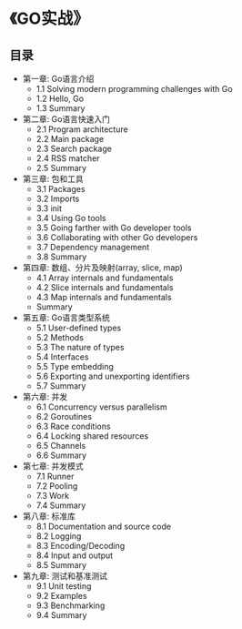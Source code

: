《GO实战》
======================

## 目录

- 第一章: Go语言介绍
    - 1.1 Solving modern programming challenges with Go
    - 1.2 Hello, Go
    - 1.3 Summary
- 第二章: Go语言快速入门
    - 2.1 Program architecture
    - 2.2 Main package
    - 2.3 Search package
    - 2.4 RSS matcher
    - 2.5 Summary
- 第三章: 包和工具
    - 3.1 Packages
    - 3.2 Imports
    - 3.3 init
    - 3.4 Using Go tools
    - 3.5 Going farther with Go developer tools
    - 3.6 Collaborating with other Go developers
    - 3.7 Dependency management
    - 3.8 Summary
- 第四章: 数组、分片及映射(array, slice, map)
    - 4.1 Array internals and fundamentals
    - 4.2 Slice internals and fundamentals
    - 4.3 Map internals and fundamentals
    - Summary
- 第五章: Go语言类型系统
    - 5.1 User-defined types
    - 5.2 Methods
    - 5.3 The nature of types
    - 5.4 Interfaces
    - 5.5 Type embedding
    - 5.6 Exporting and unexporting identifiers
    - 5.7 Summary
- 第六章: 并发
    - 6.1 Concurrency versus parallelism
    - 6.2 Goroutines
    - 6.3 Race conditions
    - 6.4 Locking shared resources
    - 6.5 Channels
    - 6.6 Summary
- 第七章: 并发模式
    - 7.1 Runner
    - 7.2 Pooling
    - 7.3 Work
    - 7.4 Summary
- 第八章: 标准库
    - 8.1 Documentation and source code
    - 8.2 Logging
    - 8.3 Encoding/Decoding
    - 8.4 Input and output
    - 8.5 Summary
- 第九章: 测试和基准测试
    - 9.1 Unit testing
    - 9.2 Examples
    - 9.3 Benchmarking
    - 9.4 Summary
